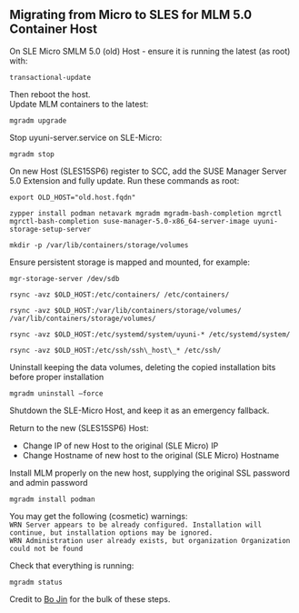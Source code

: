 ## Migrating from Micro to SLES for MLM 5.0 Container Host

On SLE Micro SMLM 5.0 (old) Host \- ensure it is running the latest (as root) with:  
```
transactional-update
```  
Then reboot the host.    
Update MLM containers to the latest:  
```
mgradm upgrade
```

Stop uyuni-server.service on SLE-Micro:  
```
mgradm stop
```

On new Host (SLES15SP6) register to SCC, add the SUSE Manager Server 5.0 Extension and fully update. Run these commands as root:

```
export OLD_HOST="old.host.fqdn"
```

```
zypper install podman netavark mgradm mgradm-bash-completion mgrctl mgrctl-bash-completion suse-manager-5.0-x86_64-server-image uyuni-storage-setup-server
```

```
mkdir -p /var/lib/containers/storage/volumes
```

Ensure persistent storage is mapped and mounted, for example:  
```
mgr-storage-server /dev/sdb
```

```
rsync -avz $OLD_HOST:/etc/containers/ /etc/containers/
```

```
rsync -avz $OLD_HOST:/var/lib/containers/storage/volumes/ /var/lib/containers/storage/volumes/
```

```
rsync -avz $OLD_HOST:/etc/systemd/system/uyuni-* /etc/systemd/system/
``` 
```
rsync -avz $OLD_HOST:/etc/ssh/ssh\_host\_* /etc/ssh/
```

Uninstall keeping the data volumes, deleting the copied installation bits before proper installation  
```
mgradm uninstall –force
```

Shutdown the SLE-Micro Host, and keep it as an emergency fallback.

Return to the new (SLES15SP6) Host:  
 * Change IP of new Host to the original (SLE Micro) IP
 * Change Hostname of new host to the original (SLE Micro) Hostname

Install MLM properly on the new host, supplying the original SSL password and admin password  
```
mgradm install podman
```

You may get the following (cosmetic) warnings:  
```WRN Server appears to be already configured. Installation will continue, but installation options may be ignored.```  
```WRN Administration user already exists, but organization Organization could not be found```

Check that everything is running:   
```
mgradm status
```

Credit to [Bo Jin](mailto:bjin@suse.com) for the bulk of these steps.

